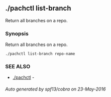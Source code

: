 ## ./pachctl list-branch

Return all branches on a repo.

### Synopsis


Return all branches on a repo.

```
./pachctl list-branch repo-name
```

### SEE ALSO
* [./pachctl](./pachctl.md)	 - 

###### Auto generated by spf13/cobra on 23-May-2016
